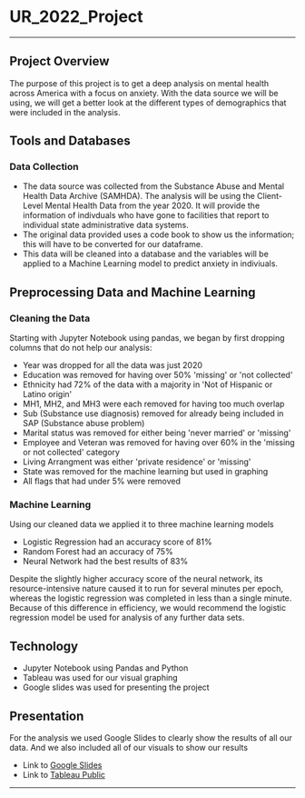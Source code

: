 # UR_2022_Project
---
## Project Overview
The purpose of this project is to get a deep analysis on mental health across America with a focus on anxiety. With the data source we will be using, we will get a better look at the different types of demographics that were included in the analysis. 

## Tools and Databases
### Data Collection
- The data source was collected from the Substance Abuse and Mental Health Data Archive (SAMHDA). The analysis will be using the Client-Level Mental Health Data from the year 2020. It will provide the information of indivduals who have gone to facilities that report to individual state administrative data systems.
- The original data provided uses a code book to show us the information; this will have to be converted for our dataframe.
- This data will be cleaned into a database and the variables will be applied to a Machine Learning model to predict anxiety in indiviuals.

## Preprocessing Data and Machine Learning
### Cleaning the Data
Starting with Jupyter Notebook using pandas, we began by first dropping columns that do not help our analysis:
- Year was dropped for all the data was just 2020
- Education was removed for having over 50% 'missing' or 'not collected'
- Ethnicity had 72% of the data with a majority in 'Not of Hispanic or Latino origin'
- MH1, MH2, and MH3 were each removed for having too much overlap
- Sub (Substance use diagnosis) removed for already being included in SAP (Substance abuse problem)
- Marital status was removed for either being 'never married' or 'missing'
- Employee and Veteran was removed for having over 60% in the 'missing or not collected' category  
- Living Arrangment was either 'private residence' or 'missing'
- State was removed for the machine learning but used in graphing
- All flags that had under 5% were removed

### Machine Learning
Using our cleaned data we applied it to three machine learning models
- Logistic Regression had an accuracy score of 81%
- Random Forest had an accuracy of 75%
- Neural Network had the best results of 83%

Despite the slightly higher accuracy score of the neural network, its resource-intensive nature caused it to run for several minutes per epoch, whereas the logistic regression was completed in less than a single minute. Because of this difference in efficiency, we would recommend the logistic regression model be used for analysis of any further data sets.

## Technology
- Jupyter Notebook using Pandas and Python
- Tableau was used for our visual graphing
- Google slides was used for presenting the project

## Presentation
For the analysis we used Google Slides to clearly show the results of all our data. And we also included all of our visuals to show our results
- Link to [Google Slides](https://docs.google.com/presentation/d/1WQd136a2QlFss3xeQWS823-KZhiiS24vuIKxAbzW2Mk/edit#slide=id.g25f6af9dd6_0_0 "Google's Homepage")
- Link to [Tableau Public](https://public.tableau.com/app/profile/olivia.nayeri/viz/MentalHealthDemographics/MvsFbarchart_1#1)
---
